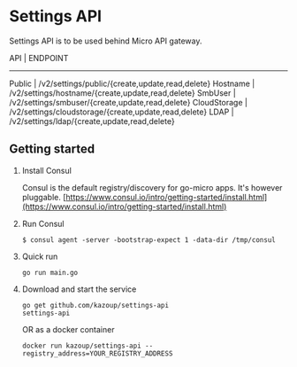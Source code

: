# Settings API

Settings API is to be used behind Micro API gateway.

API    | ENDPOINT
------- ---------
Public | /v2/settings/public/{create,update,read,delete}
Hostname | /v2/settings/hostname/{create,update,read,delete}
SmbUser | /v2/settings/smbuser/{create,update,read,delete}
CloudStorage | /v2/settings/cloudstorage/{create,update,read,delete}
LDAP | /v2/settings/ldap/{create,update,read,delete}


## Getting started

1. Install Consul

	Consul is the default registry/discovery for go-micro apps. It's however pluggable.
	[https://www.consul.io/intro/getting-started/install.html](https://www.consul.io/intro/getting-started/install.html)

2. Run Consul
	```
	$ consul agent -server -bootstrap-expect 1 -data-dir /tmp/consul
	```
3. Quick run

	```
	go run main.go
	```
4. Download and start the service

	```shell
	go get github.com/kazoup/settings-api
	settings-api
	```

	OR as a docker container

	```shell
	docker run kazoup/settings-api --registry_address=YOUR_REGISTRY_ADDRESS
	```
